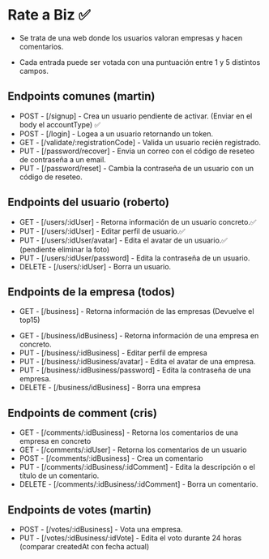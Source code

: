 # Rate a Biz ✅

-   Se trata de una web donde los usuarios valoran empresas y hacen comentarios.

-   Cada entrada puede ser votada con una puntuación entre 1 y 5 distintos campos.

## Endpoints comunes (martin)

-   POST - [/signup] - Crea un usuario pendiente de activar. (Enviar en el body el accountType) ✅
-   POST - [/login] - Logea a un usuario retornando un token.
-   GET - [/validate/:registrationCode] - Valida un usuario recién registrado.
-   PUT - [/password/recover] - Envia un correo con el código de reseteo de contraseña a un email.
-   PUT - [/password/reset] - Cambia la contraseña de un usuario con un código de reseteo.

## Endpoints del usuario (roberto)

-   GET - [/users/:idUser] - Retorna información de un usuario concreto.✅
-   PUT - [/users/:idUser] - Editar perfil de usuario.✅
-   PUT - [/users/:idUser/avatar] - Edita el avatar de un usuario.✅ (pendiente eliminar la foto)
-   PUT - [/users/:idUser/password] - Edita la contraseña de un usuario.
-   DELETE - [/users/:idUser] - Borra un usuario.

## Endpoints de la empresa (todos)

-   GET - [/business] - Retorna información de las empresas (Devuelve el top15)
<!-- -   GET - [/business/search] - Buscador -->
-   GET - [/business/idBusiness] - Retorna información de una empresa en concreto.
-   PUT - [/business/:idBusiness] - Editar perfil de empresa
-   PUT - [/business/:idBusiness/avatar] - Edita el avatar de una empresa.
-   PUT - [/business/:idBusiness/password] - Edita la contraseña de una empresa.
-   DELETE - [/business/idBusiness] - Borra una empresa

## Endpoints de comment (cris)

-   GET - [/comments/:idBusiness] - Retorna los comentarios de una empresa en concreto
-   GET - [/comments/:idUser] - Retorna los comentarios de un usuario
-   POST - [/comments/:idBusiness] - Crea un comentario
-   PUT - [/comments/:idBusiness/:idComment] - Edita la descripción o el título de un comentario.
-   DELETE - [/comments/:idBusiness/:idComment] - Borra un comentario.

## Endpoints de votes (martin)

-   POST - [/votes/:idBusiness] - Vota una empresa.
-   PUT - [/votes/:idBusiness/:idVote] - Edita el voto durante 24 horas (comparar createdAt con fecha actual)
